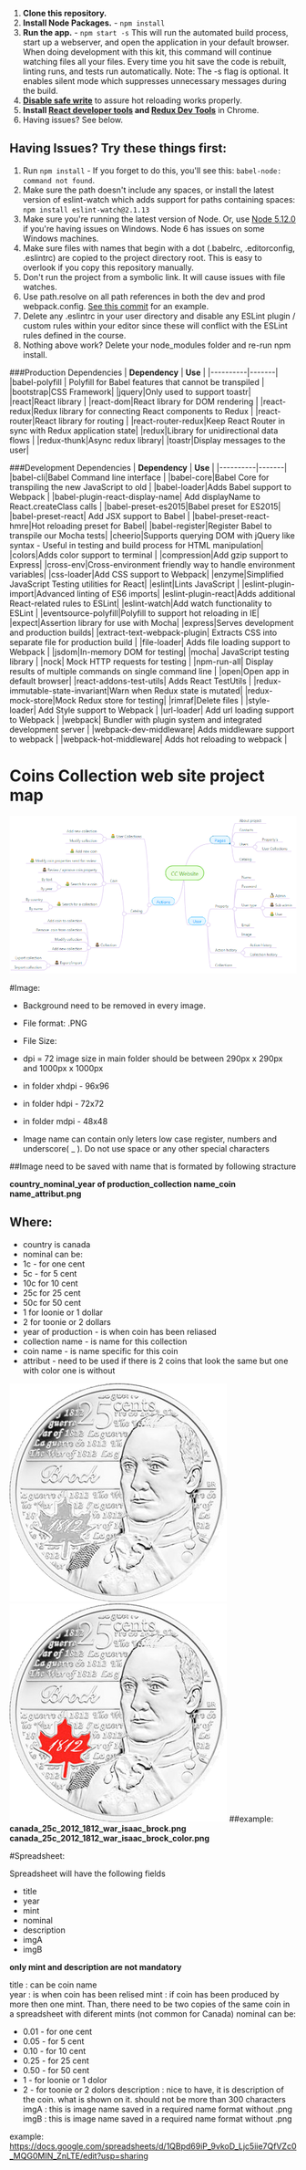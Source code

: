 1. **Clone this repository.**
2. **Install Node Packages.** - `npm install`
3. **Run the app.** - `npm start -s`
This will run the automated build process, start up a webserver, and open the application in your default browser. When doing development with this kit, this command will continue watching files all your files. Every time you hit save the code is rebuilt, linting runs, and tests run automatically. Note: The -s flag is optional. It enables silent mode which suppresses unnecessary messages during the build.
4. **[Disable safe write](http://webpack.github.io/docs/webpack-dev-server.html#working-with-editors-ides-supporting-safe-write)** to assure hot reloading works properly.
5. **Install [React developer tools](https://chrome.google.com/webstore/detail/react-developer-tools/fmkadmapgofadopljbjfkapdkoienihi?hl=en) and [Redux Dev Tools](https://chrome.google.com/webstore/detail/redux-devtools/lmhkpmbekcpmknklioeibfkpmmfibljd?hl=en)** in Chrome.
6. Having issues? See below.

## Having Issues? Try these things first:
1. Run `npm install` - If you forget to do this, you'll see this: `babel-node: command not found`.
2. Make sure the path doesn't include any spaces, or install the latest version of eslint-watch which adds support for paths containing spaces: `npm install eslint-watch@2.1.13`
3. Make sure you're running the latest version of Node. Or, use [Node 5.12.0](https://nodejs.org/download/release/v5.12.0/) if you're having issues on Windows. Node 6 has issues on some Windows machines.
4. Make sure files with names that begin with a dot (.babelrc, .editorconfig, .eslintrc) are copied to the project directory root. This is easy to overlook if you copy this repository manually.
5. Don't run the project from a symbolic link. It will cause issues with file watches.
6. Use path.resolve on all path references in both the dev and prod webpack.config. [See this commit](https://github.com/coryhouse/pluralsight-redux-starter/commit/298848d4332d3bec9eb4e23592e710083acaf340) for an example.
7. Delete any .eslintrc in your user directory and disable any ESLint plugin / custom rules within your editor since these will conflict with the ESLint rules defined in the course.
8. Nothing above work? Delete your node_modules folder and re-run npm install.

###Production Dependencies
| **Dependency** | **Use** |
|----------|-------|
|babel-polyfill | Polyfill for Babel features that cannot be transpiled |
|bootstrap|CSS Framework|
|jquery|Only used to support toastr|
|react|React library |
|react-dom|React library for DOM rendering |
|react-redux|Redux library for connecting React components to Redux |
|react-router|React library for routing |
|react-router-redux|Keep React Router in sync with Redux application state|
|redux|Library for unidirectional data flows |
|redux-thunk|Async redux library|
|toastr|Display messages to the user|

###Development Dependencies
| **Dependency** | **Use** |
|----------|-------|
|babel-cli|Babel Command line interface |
|babel-core|Babel Core for transpiling the new JavaScript to old |
|babel-loader|Adds Babel support to Webpack |
|babel-plugin-react-display-name| Add displayName to React.createClass calls |
|babel-preset-es2015|Babel preset for ES2015|
|babel-preset-react| Add JSX support to Babel |
|babel-preset-react-hmre|Hot reloading preset for Babel|
|babel-register|Register Babel to transpile our Mocha tests|
|cheerio|Supports querying DOM with jQuery like syntax - Useful in testing and build process for HTML manipulation|
|colors|Adds color support to terminal |
|compression|Add gzip support to Express|
|cross-env|Cross-environment friendly way to handle environment variables|
|css-loader|Add CSS support to Webpack|
|enzyme|Simplified JavaScript Testing utilities for React|
|eslint|Lints JavaScript |
|eslint-plugin-import|Advanced linting of ES6 imports|
|eslint-plugin-react|Adds additional React-related rules to ESLint|
|eslint-watch|Add watch functionality to ESLint |
|eventsource-polyfill|Polyfill to support hot reloading in IE|
|expect|Assertion library for use with Mocha|
|express|Serves development and production builds|
|extract-text-webpack-plugin| Extracts CSS into separate file for production build |
|file-loader| Adds file loading support to Webpack |
|jsdom|In-memory DOM for testing|
|mocha| JavaScript testing library |
|nock| Mock HTTP requests for testing |
|npm-run-all| Display results of multiple commands on single command line |
|open|Open app in default browser|
|react-addons-test-utils| Adds React TestUtils |
|redux-immutable-state-invariant|Warn when Redux state is mutated|
|redux-mock-store|Mock Redux store for testing|
|rimraf|Delete files |
|style-loader| Add Style support to Webpack |
|url-loader| Add url loading support to Webpack |
|webpack| Bundler with plugin system and integrated development server |
|webpack-dev-middleware| Adds middleware support to webpack |
|webpack-hot-middleware| Adds hot reloading to webpack |





[map]: https://github.com/Lemik/CCWebsite/blob/master/Sitemap.png "Project map"
[isaac1]: https://github.com/Lemik/CCWebsite/blob/master/TEMP/Images/Canada/The%20War%20of%201812/canada_25c_2012_war_1812_isaac_brock.png "NO COLOR"
[isaac2]: https://github.com/Lemik/CCWebsite/blob/master/TEMP/Images/Canada/The%20War%20of%201812/canada_25c_2012_war_1812_isaac_brock_color.png "WITH COLOR"

# Coins Collection web site project map

![Project map][map]

#Image:

 * Background need to be removed in every image.
 * File format: .PNG
 * File Size:
 * dpi = 72 image size in main folder should be between 290px x 290px and 1000px x 1000px
 * in folder xhdpi - 96x96
 * in folder hdpi - 72x72
 * in folder mdpi - 48x48

 * Image name can contain only leters low case register, numbers and underscore( _ ). Do not use space or any other special characters

##Image need to be saved with name that is formated by following stracture

**country_nominal_year of production_collection name_coin name_attribut.png**

## Where:
 * country is canada
 * nominal can be:
 * 1c - for one cent
 * 5c - for 5 cent
 * 10c for 10 cent
 * 25c for 25 cent
 * 50c for 50 cent
 * 1 for loonie or 1 dollar
 * 2 for toonie or 2 dollars
 * year of production - is when coin has been reliased
 * collection name - is name for this collection
 * coin name - is name specific for this coin
 * attribut - need to be used if there is 2 coins that look the same but one with color one is without

![canada_25c_2012_1812_war_isaac_brock.png][isaac1]
![canada_25c_2012_1812_war_isaac_brock_color.png][isaac2]
##example:
**canada_25c_2012_1812_war_isaac_brock.png**
**canada_25c_2012_1812_war_isaac_brock_color.png**


#Spreadsheet:

Spreadsheet will have the following fields
 * title
 * year
 * mint
 * nominal
 * description
 * imgA
 * imgB

**only mint and description are not mandatory**

title
: can be coin name  
year
: is when coin has been relised
mint
: if coin has been produced by more then one mint. Than, there need to be two copies of the same coin in a spreadsheet with diferent mints (not common for Canada)
nominal can be:
 * 0.01 - for one cent
 * 0.05 - for 5 cent
 * 0.10 - for 10 cent
 * 0.25 - for 25 cent
 * 0.50 - for 50 cent
 * 1 - for loonie or 1 dolor
 * 2 - for toonie or 2 dolors
description
: nice to have, it is description of the coin. what is shown on it. should not be more than 300 characters
imgA
: this is image name saved in a required name format without .png
imgB
: this is image name saved in a required name format without .png

example:
https://docs.google.com/spreadsheets/d/1QBpd69iP_9vkoD_Ljc5iie7QfVZc0_MQG0MIN_ZnLTE/edit?usp=sharing
